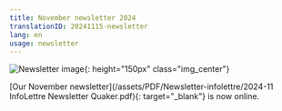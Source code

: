 ```yaml
---
title: November newsletter 2024
translationID: 20241115-newsletter
lang: en
usage: newsletter
---
```

![Newsletter image](/assets/images/email-icon.avif){: height="150px" class="img_center"}

[Our November newsletter](/assets/PDF/Newsletter-infolettre/2024-11 InfoLettre Newsletter Quaker.pdf){: target="_blank"} is now online.

